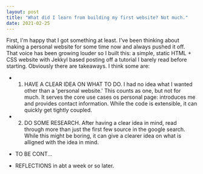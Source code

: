 ```yaml
---
layout: post
title: "What did I learn from building my first website? Not much."
date: 2021-02-25 
---
```


First, I'm happy that I got something at least. I've been thinking about making a personal website for some time now and always pushed it off. That voice has been growing louder so I built this: a simple, static HTML + CSS website with Jekkyl based posting off a tutorial I barely read before starting. Obviously there are takeaways. I think some are: 
- 1) HAVE A CLEAR IDEA ON WHAT TO DO. I had no idea what I wanted other than a 'personal website.' This counts as one, but not for much. It serves the core use cases os personal page: introduces me and provides contact information. While the code is extensible, it can quickly get tightly coupled.
- 2) DO SOME RESEARCH. After having a clear idea in mind, read through more than just the first few source in the google search. While this might be boring, it can give a clearer idea on what is alligned with the idea in mind.

- TO BE CONT...
- REFLECTIONS in abt a week or so later.